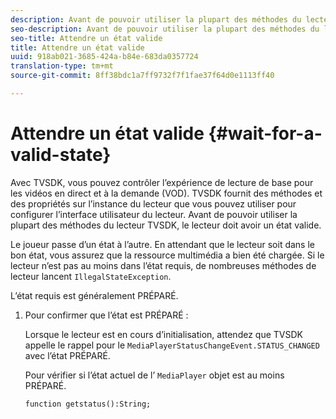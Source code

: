```yaml
---
description: Avant de pouvoir utiliser la plupart des méthodes du lecteur TVSDK, le lecteur doit avoir un état valide.
seo-description: Avant de pouvoir utiliser la plupart des méthodes du lecteur TVSDK, le lecteur doit avoir un état valide.
seo-title: Attendre un état valide
title: Attendre un état valide
uuid: 918ab021-3685-424a-b84e-683da0357724
translation-type: tm+mt
source-git-commit: 8ff38bdc1a7ff9732f7f1fae37f64d0e1113ff40

---
```



# Attendre un état valide {#wait-for-a-valid-state}

Avec TVSDK, vous pouvez contrôler l’expérience de lecture de base pour les vidéos en direct et à la demande (VOD). TVSDK fournit des méthodes et des propriétés sur l’instance du lecteur que vous pouvez utiliser pour configurer l’interface utilisateur du lecteur. Avant de pouvoir utiliser la plupart des méthodes du lecteur TVSDK, le lecteur doit avoir un état valide.

Le joueur passe d’un état à l’autre. En attendant que le lecteur soit dans le bon état, vous assurez que la ressource multimédia a bien été chargée. Si le lecteur n’est pas au moins dans l’état requis, de nombreuses méthodes de lecteur lancent `IllegalStateException`.

L’état requis est généralement PRÉPARÉ.

1. Pour confirmer que l’état est PRÉPARÉ :

   Lorsque le lecteur est en cours d’initialisation, attendez que TVSDK appelle le rappel pour le `MediaPlayerStatusChangeEvent.STATUS_CHANGED` avec l’état PRÉPARÉ.

   Pour vérifier si l’état actuel de l’ `MediaPlayer` objet est au moins PRÉPARÉ.

   ```
   function getstatus():String;
   ```
